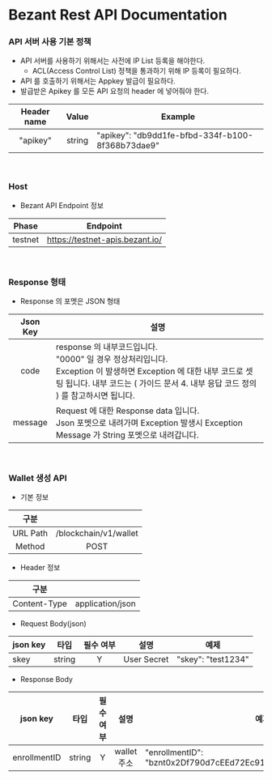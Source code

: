 # Bezant Rest API Documentation

### API 서버 사용 기본 정책
- API 서버를 사용하기 위해서는 사전에 IP List 등록을 해야한다.
    - ACL(Access Control List) 정책을 통과하기 위해 IP 등록이 필요하다.
- API 를 호출하기 위해서는 Appkey 발급이 필요하다.
- 발급받은 Apikey 를 모든 API 요청의 header 에 넣어줘야 한다.

|Header name|Value|Example|
|:---:|:---:|---|
|"apikey"|string|"apikey": "db9dd1fe-bfbd-334f-b100-8f368b73dae9"|
</br>

### Host
- Bezant API Endpoint 정보

|Phase|Endpoint|
|:---:|---|
|testnet|https://testnet-apis.bezant.io/|
</br>

### Response 형태
- Response 의 포멧은 JSON 형태

|Json Key|설명|
|:---:|---|
|code|response 의 내부코드입니다.</br>"0000" 일 경우 정상처리입니다.</br>Exception 이 발생하면 Exception 에 대한 내부 코드로 셋팅 됩니다. 내부 코드는 ( 가이드 문서 4. 내부 응답 코드 정의 ) 를 참고하시면 됩니다.|
|message|Request 에 대한 Response data 입니다.</br>Json 포멧으로 내려가며 Exception 발생시 Exception Message 가 String 포멧으로 내려갑니다.|
</br>

### Wallet 생성 API
- 기본 정보

|구분| |
|:---:|:---:|
|URL Path|/blockchain/v1/wallet|
|Method|POST|

- Header 정보

|구분| |
|:---:|:---:|
|Content-Type|application/json|

- Request Body(json)

|json key|타입|필수 여부|설명|예제|
|---|:---:|:---:|:---:|---|
|skey|string|Y|User Secret|"skey": "test1234"|

- Response Body

|json key|타입|필수 여부|설명|예제|
|---|:---:|:---:|:---:|---|
|enrollmentID|string|Y|wallet 주소|"enrollmentID": "bznt0x2Df790d7cEEd72Ec911f878eF85a7c628651D4b1"|
